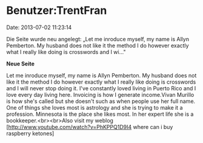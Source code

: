 Benutzer:TrentFran
==================

Date: 2013-07-02 11:23:14

Die Seite wurde neu angelegt: „Let me inroduce myself, my name is Allyn
Pemberton. My husband does not like it the method I do however exactly
what I really like doing is crosswords and I wi..."

**Neue Seite**

<div>

Let me inroduce myself, my name is Allyn Pemberton. My husband does not
like it the method I do however exactly what I really like doing is
crosswords and I will never stop doing it. I\'ve constantly loved living
in Puerto Rico and I love every day living here. Invoicing is how I
generate income.Vivan Murillo is how she\'s called but she doesn\'t such
as when people use her full name. One of things she loves most is
astrology and she is trying to make it a profession. Minnesota is the
place she likes most. In her expert life she is a
bookkeeper.\<br\>\<br\>Also visit my weblog
\[http://www.youtube.com/watch?v=PhKPPQ1D9I4 where can i buy raspberry
ketones\]

</div>
